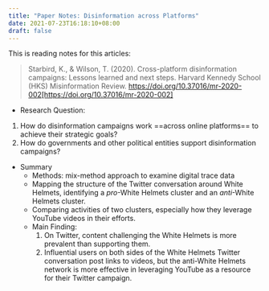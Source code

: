 ```yaml
---
title: "Paper Notes: Disinformation across Platforms"
date: 2021-07-23T16:18:10+08:00
draft: false
---
```


This is reading notes for this articles:
>Starbird, K., & Wilson, T. (2020). Cross-platform disinformation campaigns: Lessons learned and next steps. Harvard Kennedy School (HKS) Misinformation Review. https://doi.org/10.37016/mr-2020-002[https://doi.org/10.37016/mr-2020-002]

- Research Question:
 1. How do disinformation campaigns work ==across online platforms== to achieve their strategic goals?
 2. How do governments and other political entities support disinformation campaigns?

- Summary
    - Methods: mix-method approach to examine digital trace data
    - Mapping the structure of the Twitter conversation around White Helmets, identifying a *pro*-White Helmets cluster and an *anti*-White Helmets cluster.
    - Comparing activities of two clusters, especially how they leverage YouTube videos in their efforts.
    - Main Finding: 
 	  1. On Twitter, content challenging the White Helmets is more prevalent than supporting them.
 	  2. Influential users on both sides of the White Helmets Twitter conversation post links to videos, but the anti-White Helmets network is more effective in leveraging YouTube as a resource for their Twitter campaign.

